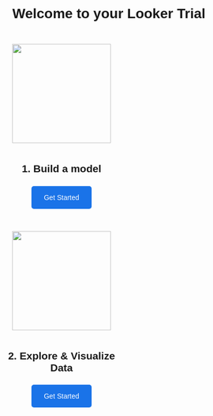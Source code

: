 <div style="width: 100%; text-align: center; font-family: 'Google Sans',Helvetica,Arial,sans-serif, sans-serif; ">
<!--<div style="background: #8b7da7; ">-->
<!--  <p style="width: 100%; background: #FFA800; font-weight: 300; color: #fff; padding: 15px 0px; font-size: 20px;">-->
<!--  <span style="font-weight: 500;">Trial End Date:</span> July 15, 2021</p>-->
<!--</div>-->
<h1 style="padding: 30px 0 15px; font-weight:500; margin-bottom: 0; font-weight: 600;">Welcome to your Looker Trial</h1>


<div style="width: 50%; padding-top: 40px; padding: 30px; float: left; text-align: center;">
    <img style="height: 200px; padding: 0 0 25px 0;" src="https://wwwstatic.lookercdn.com/docs/docs-home/model_icon_v0001.svg">
    <h2 style=" padding-bottom: 20px; padding-top: 15px; margin-top: 0;">1. Build a model</h2>
    <a style="padding: 15px 25px; color: #fff;  background-color: #1A73E8; border-radius: 5px; text-decoration: none;" href="2_lookml_101.md">Get Started</a>
</div>

<div style="width: 50%; padding-top: 40px; padding: 30px; float: left; text-align: center;">
    <img style="height: 200px; padding: 0 0 25px 0;" src="https://wwwstatic.lookercdn.com/docs/docs-home/explore_icon_v0001.svg">
    <h2 style=" padding-bottom: 20px; padding-top: 15px; margin-top: 0;">2. Explore & Visualize Data</h2>
    <a style="padding: 15px 25px; color: #fff;  background-color: #1A73E8; border-radius: 5px; text-decoration: none;" href="3_explore_data.md">Get Started</a>
</div>

<!-- <div style="width: 100%; clear: both; float: left; padding-top: 40px; padding-bottom: 40px;">
  <div style="width: 85%; margin: auto;">

    <div style="padding-left: 20px;float:left; width: 50%;">
      <img style="border-radius: 50%; width: 100px; float:left;" src="https://media-exp1.licdn.com/dms/image/C4E03AQGU22NNXw32oA/profile-displayphoto-shrink_400_400/0?e=1603324800&v=beta&t=1D2CTzdoL9pNANCVFVl_4gR7uHwabB7xgKKPXr5DNR4">
      <div style="float:left; text-align: left; padding-left: 15px; padding-top: 15px;">
        <p><span style="font-size: 16px;">Account Executive</span><br>
        <span style="font-size: 12px;">Matt Lacher<br>
        mjlacher@google.com</span></p>
      </div>
    </div>

    <div style="padding-left: 40px;float:left; width: 50%;">
      <img style="border-radius: 50%; width: 100px; float:left;" src="https://media-exp1.licdn.com/dms/image/C4E03AQFvsqziBneegg/profile-displayphoto-shrink_400_400/0?e=1603324800&v=beta&t=wRSBmtXPNhISPD3T5-osr_3jKj-4LqXRo4O7jZQ-lc8">
      <div style="float:left; text-align: left; padding-left: 15px; padding-top: 15px;">
        <p><span style="font-size: 16px;">Analyst</span><br>
        <span style="font-size: 12px;">John Bennett<br>
        johnebennett@google.com</span></p>
      </div>
    </div>

  </div> -->
</div>
